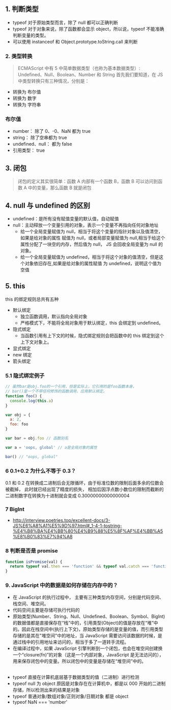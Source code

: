 ## 1. 判断类型

- typeof 对于原始类型而言，除了 null 都可以正确判断
- typeof 对于对象来说，除了函数都会显示 object，所以说，typeof 不能准确判断变量的类型。
- 可以使用 instanceof 和 Object.prototype.toString.call 来判断

### 2. 类型转换

> ECMAScript 中有 5 中简单数据类型（也称为基本数据类型）: Undefined、Null、Boolean、Number 和 String
> 首先我们要知道，在 JS 中类型转换只有三种情况，分别是：

- 转换为 布尔值
- 转换为 数字
- 转换为 字符串

### 布尔值

- number： 除了 0、-0、NaN 都为 true
- string： 除了空串都为 true
- undefined、null： 都为 false
- 引用类型： true

## 3. 闭包

> 闭包的定义其实很简单：函数 A 内部有一个函数 B，函数 B 可以访问到函数 A 中的变量，那么函数 B 就是闭包

## 4. null 与 undefined 的区别

- undefined：是所有没有赋值变量的默认值，自动赋值
- null：主动释放一个变量引用的对象，表示一个变量不再指向任何对象地址
  - 给一个全局变量赋值为 null，相当于将这个变量的指针对象以及值清空，如果是给对象的属性 赋值为 null，或者局部变量赋值为 null,相当于给这个属性分配了一块空的内存，然后值为 null， JS 会回收全局变量为 null 的对象。
  - 给一个全局变量赋值为 undefined，相当于将这个对象的值清空，但是这个对象依旧存在,如果是给对象的属性赋值 为 undefined，说明这个值为空值

## 5. this

this 的绑定规则总共有五种

- 默认绑定
  - 独立函数调用，默认指向全局对象
  - 严格模式下，不能将全局对象用于默认绑定，this 会绑定到 undefined。
- 隐式绑定
  - 当函数引用有上下文的时候，隐式绑定规则会把函数中的 this 绑定到这个上下文对象上。
- 显式绑定
- new 绑定
- 箭头绑定

### 5.1 隐式绑定例子

```js
// 虽然bar是obj.foo的一个引用，但是实际上，它引用的是foo函数本身。
// bar()是一个不带任何修饰的函数调用，应用默认绑定。
function foo() {
  console.log(this.a)
}

var obj = {
  a: 2,
  foo: foo
}

var bar = obj.foo // 函数别名

var a = 'oops, global' // a是全局对象的属性

bar() // "oops, global"
```

### 6 0.1+0.2 为什么不等于 0.3？

0.1 和 0.2 在转换成二进制后会无限循环，由于标准位数的限制后面多余的位数会被截掉，
此时就已经出现了精度的损失，
相加后因浮点数小数位的限制而截断的二进制数字在转换为十进制就会变成 0.30000000000000004

### 7 BigInt

- http://interview.poetries.top/excellent-docs/3-JS%E6%A8%A1%E5%9D%97.html#_1-4-1-tostring-%E4%B8%BA%E4%BB%80%E4%B9%88%E5%8F%AF%E4%BB%A5%E8%B0%83%E7%94%A8

### 8 判断是否是 promise

```js
function isPromise(val) {
  return typeof val.then === 'function' && typeof val.catch === 'function'
}
```

### 9. JavaScript 中的数据是如何存储在内存中的？

- 在 JavaScript 的执行过程中， 主要有三种类型内存空间，分别是代码空间、栈空间、堆空间。
- 代码空间主要是存储可执行代码的
- 原始类型(Number、String、Null、Undefined、Boolean、Symbol、BigInt)的数据值都是直接保存在“栈”中的，引用类型(Object)的值是存放在“堆”中的。因此在栈空间中(执行上下文)，原始类型存储的是变量的值，而引用类型存储的是其在"堆空间"中的地址，当 JavaScript 需要访问该数据的时候，是通过栈中的引用地址来访问的，相当于多了一道转手流程。
- 在编译过程中，如果 JavaScript 引擎判断到一个闭包，也会在堆空间创建换一个“closure(fn)”的对象（这是一个内部对象，JavaScript 是无法访问的），用来保存闭包中的变量。所以闭包中的变量是存储在“堆空间”中的。

##

- typeof 直接在计算机底层基于数据类型的值（二进制）进行检测
- typeof null 为 object 原因是对象存在在计算机中，都是以 000 开始的二进制存储，所以检测出来的结果是对象
- typeof 普通对象/数组对象/正则对象/日期对象 都是 object
- typeof NaN === 'number'
